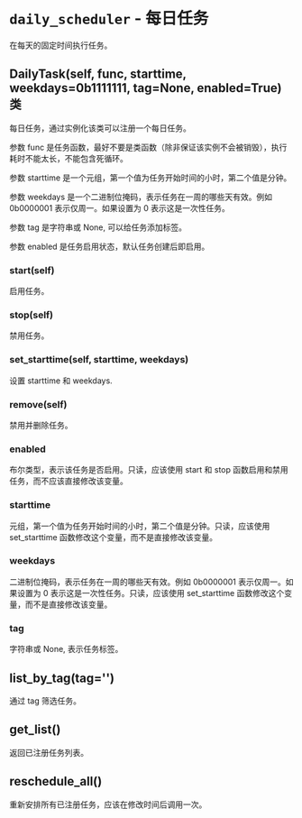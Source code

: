# `daily_scheduler` - 每日任务

在每天的固定时间执行任务。

## DailyTask(self, func, starttime, weekdays=0b1111111, tag=None, enabled=True) 类

每日任务，通过实例化该类可以注册一个每日任务。

参数 func 是任务函数，最好不要是类函数（除非保证该实例不会被销毁），执行耗时不能太长，不能包含死循环。

参数 starttime 是一个元组，第一个值为任务开始时间的小时，第二个值是分钟。

参数 weekdays 是一个二进制位掩码，表示任务在一周的哪些天有效。例如 0b0000001 表示仅周一。如果设置为 0 表示这是一次性任务。

参数 tag 是字符串或 None, 可以给任务添加标签。

参数 enabled 是任务启用状态，默认任务创建后即启用。

### start(self)

启用任务。

### stop(self)

禁用任务。

### set_starttime(self, starttime, weekdays)

设置 starttime 和 weekdays.

### remove(self)

禁用并删除任务。

### enabled

布尔类型，表示该任务是否启用。只读，应该使用 start 和 stop 函数启用和禁用任务，而不应该直接修改该变量。

### starttime

元组，第一个值为任务开始时间的小时，第二个值是分钟。只读，应该使用 set_starttime 函数修改这个变量，而不是直接修改该变量。

### weekdays

二进制位掩码，表示任务在一周的哪些天有效。例如 0b0000001 表示仅周一。如果设置为 0 表示这是一次性任务。只读，应该使用 set_starttime 函数修改这个变量，而不是直接修改该变量。

### tag

字符串或 None, 表示任务标签。

## list_by_tag(tag='')

通过 tag 筛选任务。

## get_list()

返回已注册任务列表。

## reschedule_all()

重新安排所有已注册任务，应该在修改时间后调用一次。